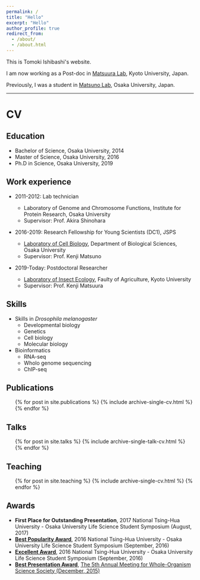 ```yaml
---
permalink: /
title: "Hello"
excerpt: "Hello"
author_profile: true
redirect_from: 
  - /about/
  - /about.html
---
```


This is Tomoki Ishibashi's website.

I am now working as a Post-doc in [Matsuura Lab](http://www.insecteco.kais.kyoto-u.ac.jp/englishpage.html), Kyoto University, Japan.

Previously, I was a student in [Matsuno Lab](http://www.bio.sci.osaka-u.ac.jp/bio_web/lab_page/matsuno/Etop.html), Osaka University, Japan.

---

# CV

## Education

- Bachelor of Science, Osaka University, 2014
- Master of Science, Osaka University, 2016
- Ph.D in Science, Osaka University, 2019

## Work experience

- 2011-2012: Lab technician
  - Laboratory of Genome and Chromosome Functions, Institute for Protein Research, Osaka University
  - Supervisor: Prof. Akira Shinohara

- 2016-2019: Research Fellowship for Young Scientists (DC1), JSPS
  - [Laboratory of Cell Biology](http://www.bio.sci.osaka-u.ac.jp/bio_web/lab_page/matsuno/Etop.html), Department of Biological Sciences, Osaka University
  - Supervisor: Prof. Kenji Matsuno

- 2019-Today: Postdoctoral Researcher
  - [Laboratory of Insect Ecology](http://www.insecteco.kais.kyoto-u.ac.jp/englishpage.html), Faulty of Agriculture, Kyoto University
  - Supervisor: Prof. Kenji Matsuura

## Skills

- Skills in *Drosophila melanogaster*
  - Developmental biology
  - Genetics
  - Cell biology
  - Molecular biology
- Bioinformatics
  - RNA-seq
  - Wholo genome sequencing
  - ChIP-seq

## Publications

  <ul>{% for post in site.publications %}
    {% include archive-single-cv.html %}
  {% endfor %}</ul>

## Talks

  <ul>{% for post in site.talks %}
    {% include archive-single-talk-cv.html %}
  {% endfor %}</ul>

## Teaching

  <ul>{% for post in site.teaching %}
    {% include archive-single-cv.html %}
  {% endfor %}</ul>

## Awards

- **First Place for Outstanding Presentation**, 2017 National Tsing-Hua University - Osaka University Life Science Student Symposium (August, 2017)
- [**Best Popularity Award**](http://www.bio.sci.osaka-u.ac.jp/dbs01/img/20161102-17.jpg), 2016 National Tsing-Hua University - Osaka University Life Science Student Symposium (September, 2016)
- [**Excellent Award**](http://www.bio.sci.osaka-u.ac.jp/dbs01/img/20161102-17.jpg), 2016 National Tsing-Hua University - Osaka University Life Science Student Symposium (September, 2016)
- [**Best Presentation Award**](http://www.thermus.org/abstract2015/151220_prize_1.jpg), [The 5th Annual Meeting for Whole-Organism Science Society (December, 2015)](http://www.thermus.org/abstract2015/program_2015.pdf)

